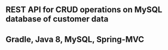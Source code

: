 
## REST API for CRUD operations on MySQL database of customer data

## Gradle, Java 8, MySQL, Spring-MVC
